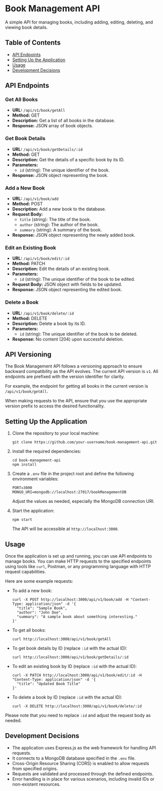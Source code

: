 # Book Management API

A simple API for managing books, including adding, editing, deleting, and viewing book details.

## Table of Contents
- [API Endpoints](#api-endpoints)
- [Setting Up the Application](#setting-up-the-application)
- [Usage](#usage)
- [Development Decisions](#development-decisions)

## API Endpoints

### Get All Books
- **URL:** `/api/v1/book/getAll`
- **Method:** GET
- **Description:** Get a list of all books in the database.
- **Response:** JSON array of book objects.

### Get Book Details
- **URL:** `/api/v1/book/getDetails/:id`
- **Method:** GET
- **Description:** Get the details of a specific book by its ID.
- **Parameters:**
  - `id` (string): The unique identifier of the book.
- **Response:** JSON object representing the book.

### Add a New Book
- **URL:** `/api/v1/book/add`
- **Method:** POST
- **Description:** Add a new book to the database.
- **Request Body:**
  - `title` (string): The title of the book.
  - `author` (string): The author of the book.
  - `summary` (string): A summary of the book.
- **Response:** JSON object representing the newly added book.

### Edit an Existing Book
- **URL:** `/api/v1/book/edit/:id`
- **Method:** PATCH
- **Description:** Edit the details of an existing book.
- **Parameters:**
  - `id` (string): The unique identifier of the book to be edited.
- **Request Body:** JSON object with fields to be updated.
- **Response:** JSON object representing the edited book.

### Delete a Book
- **URL:** `/api/v1/book/delete/:id`
- **Method:** DELETE
- **Description:** Delete a book by its ID.
- **Parameters:**
  - `id` (string): The unique identifier of the book to be deleted.
- **Response:** No content (204) upon successful deletion.

## API Versioning
The Book Management API follows a versioning approach to ensure backward compatibility as the API evolves. The current API version is `v1`. All endpoints are prefixed with the version identifier for clarity.

For example, the endpoint for getting all books in the current version is `/api/v1/book/getAll`.

When making requests to the API, ensure that you use the appropriate version prefix to access the desired functionality.

## Setting Up the Application

1. Clone the repository to your local machine:

   ```shell
   git clone https://github.com/your-username/book-management-api.git
   ```

2. Install the required dependencies:

   ```shell
   cd book-management-api
   npm install
   ```

3. Create a `.env` file in the project root and define the following environment variables:

   ```
   PORT=3000
   MONGO_URI=mongodb://localhost:27017/bookManagementDB
   ```

   Adjust the values as needed, especially the MongoDB connection URI.

4. Start the application:

   ```shell
   npm start
   ```

   The API will be accessible at `http://localhost:3000`.

## Usage

Once the application is set up and running, you can use API endpoints to manage books. You can make HTTP requests to the specified endpoints using tools like `curl`, Postman, or any programming language with HTTP request capabilities.

Here are some example requests:

- To add a new book:

  ```shell
  curl -X POST http://localhost:3000/api/v1/book/add -H "Content-Type: application/json" -d '{
    "title": "Sample Book",
    "author": "John Doe",
    "summary": "A sample book about something interesting."
  }'
  ```

- To get all books:

  ```shell
  curl http://localhost:3000/api/v1/book/getAll
  ```

- To get book details by ID (replace `:id` with the actual ID):

  ```shell
  curl http://localhost:3000/api/v1/book/getDetails/:id
  ```

- To edit an existing book by ID (replace `:id` with the actual ID):

  ```shell
  curl -X PATCH http://localhost:3000/api/v1/book/edit/:id -H "Content-Type: application/json" -d '{
    "title": "Updated Book Title"
  }'
  ```

- To delete a book by ID (replace `:id` with the actual ID):

  ```shell
  curl -X DELETE http://localhost:3000/api/v1/book/delete/:id
  ```

Please note that you need to replace `:id` and adjust the request body as needed.

## Development Decisions

- The application uses Express.js as the web framework for handling API requests.
- It connects to a MongoDB database specified in the `.env` file.
- Cross-Origin Resource Sharing (CORS) is enabled to allow requests from specified origins.
- Requests are validated and processed through the defined endpoints.
- Error handling is in place for various scenarios, including invalid IDs or non-existent resources.
